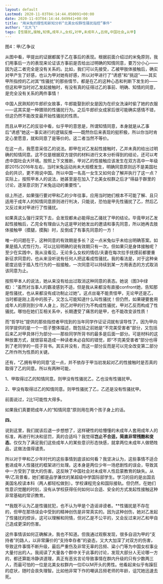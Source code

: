 ```yaml
---
layout: default
Lastmod: 2020-11-03T04:14:44.050091+00:00
date: 2020-11-03T04:14:44.049941+00:00
title: "用米兔的理性和新知分析“北美女权群性骚扰指控”事件"
author: "北大飞"
tags: [性骚扰,接触,知情,成年人,女权,对甲,未成年人,吕频,中国社会,从甲]
---
```


图4：甲/乙争议  

从图中看，甲提出的证据都属于乙在事后的表现。根据前面介绍过的米兔原则，我们用事后一方的表现来论证该方事前是否给出过明确的知情同意，要万分小心——因为这二者完全是没有关系的。比如，我们可以先接受，乙被甲肢体接触后，确实对甲产生了好感，也认为甲对她有好感，所以对甲进行了“诱惑”和“挑逗”——其实甲所指控的乙对其“性骚扰”的那些情节，都是在乙的这种心态和判断下发生的——但这和甲当时对乙发起接触时，有没有真的征得过乙的事前、明确、知情的同意，是完全没有关系的两件事情！

中国人民熟知的牛郎织女故事，牛郎能娶到织女是因为在织女洗澡时偷了她的衣服——这其实是一种猥琐的性骚扰行为。之后牛郎织女成家后很可能确实感情不错，但这仍然不能改变最开始性骚扰的性质。

而且从甲对乙的反驳中看，似乎甲的意思是，所谓知情同意，本身就是从乙事后“诱惑”她这一事实进行的逻辑反推——既然你后来表现的挺积极，所以你当时肯定心里愿意，就和同意了是等价的。这二者当然不等价。

在这一点，我愿意采信乙的说法。即甲在对乙发起性接触时，乙并未真的给出过明确的知情同意。这不仅是根据双方提供的材料进行文本分析得到的结论，还可以考虑中国社会大环境。按照上下文推断，甲对乙的性接触应该发生在双方高中一年级即2015/2016年左右，当时米兔运动尚未大规模发生，明确同意原则远不是美国社会的共识，更不用说中国。所以中国一名高一女生又如何会了解并执行了这一点？实际上，按照甲本人的说法，她甚至是在加入了北美女权群之后才“得益于群里的讨论，逐渐意识到了米兔运动的重要性”。

综上所述，如果强行要对甲和乙的少年往事，应用当时她们根本不可能了解、且只适用于成年人的知情同意原则进行判决，只能说，恐怕是甲先性骚扰了乙，然后乙又反过来对甲进行了性骚扰。

如果真这么强行深究下去，会发现都未必能得出乙骚扰了甲的结论。毕竟甲对乙发起性接触后，乙完全有理由认为这是甲对她发出的邀请和事先同意，所以她再去肢体接触甲（摸腿，摸胸）时，反倒成了有事先同意的一方！

唯一的问题在于，这种同意的有效期是多长？这一点米兔似乎未给出明确答案。如果是插入式性行为，可以比较明确的说有效期只有一次。但如果只是身体接触呢？至少在实践中，我从没看见，无论多么女权的情侣/夫妻在每次拉手抚摸前都要重新征求同意的，也从来没听说有任何人把这看成性骚扰。我的看法是，对于这种亲密度远低于插入性行为的一般接触，一次同意可以持续到某一方用表态的方式取消该同意为止。

按照甲本人的说法，她从来没有给出过取消这种同意的表态。她说（图3中绿框）：“虽然对当事人的霸凌感到不适，但是我从来都没有直接confront她，告知那是性骚扰，也从来都没有成功制止过她”。这点丝毫不能责怪甲，无论甲还是乙，当时都是刚上高中的孩子，又怎么可能知道什么叫性骚扰！但仍然，如果硬要套用成年人的原则到少年人身上，则乙对甲的行为不构成性骚扰，甲对乙反而构成了性骚扰。哪怕在她们互相关系中，长期遭受了痛苦的是甲，也不能改变该性质！

而“哲学社”提供的那些指控者甲找到的当年同学作证证词就有误导性了。因为甲向同学提供的是一个一揽子整体描述，既包括之前她是“不完美受害者”部分，又包括后来乙对甲具体行为部分——那些同学所背书的最多是后面一部分。可是材料的这种放置方式，就很容易造成一种读者未必自知的错觉，即“不完美受害者”部分也得到了老同学的一揽子背书。其实并没有，而这一部分反而是可以完全改变第二部分乙所作所为性质的关键。

还有，“乙拥有甲的同意”这一点，并不依存于甲当初发起对乙的性接触时是否真的取得了乙的同意。所以有两种可能，

1、甲取得过乙的知情同意。则甲没有性骚扰乙，乙也没有性骚扰甲。

2、甲没有取得过乙的知情同意。则甲性骚扰了乙，乙还是没有性骚扰甲。

前面说过，2比1可能性大得多。

如果我们真要把成年人的“知情同意”原则用在两个孩子身上的话。

**四、**

说到这里，我们就该后退一步想想了，这样硬性的给懵懂的未成年人套用成年人的标准，再进行判决和惩罚，真的合适吗？我觉得**岂止不合适，简直非常残酷和变态**。仅仅为了满足我们这些成年人的某些意识形态快感，就拿两位未成年人做牺牲品，这做法值得谴责。

所以对于甲和乙少年时代的这些事情到底该如何看？我坚决认为，这些事情不适合套进成年人性骚扰的框架进行处理。这本身是两位少年一场悲剧性的误会，导致其中一方受到了很大的伤害。这反映了中国社会对未成年人性启蒙教育的缺失。从甲/乙背景看，她们都是品学兼优的某超级中学国际部学生。学习的目的是出国去美国名校读本科（两人都轻松做到）。学校课程完全和国际接轨。但仍然，在她们性意识觉醒的时刻，没有从学校获得任何如何以合适、安全的方式发起性接触这种非常基础的常识教育。

**我既不认为乙是性骚扰犯，也不认为甲是个造谣诽谤者。**性骚扰是不存在的，但甲在那场误会中受到的精神创伤是非常真实的。因为这种创伤，她对乙发起了性骚扰的控诉，这可以理解和同情，但对乙是不公平的，又会反过来对乙和甲自己造成更深的伤害。

这件事情该如何正确解决，我也不知道。但我通过观察发现，很多自诩为甲的“支持者”的路人，以非常廉价的“支持幸存者”的姿态，又大大加深了对双方的伤害，导致这件事情不断升级，最后严重伤及非常无辜的吕频、粱小门等为中国女权事业大量付出的人。我阅读了大量各个群中关于此事的讨论，发现大部分人无论哪一方的，都还算能冷静讲道理，真正有恶劣言论导致事情在群内升级的只有少数两三人，而最可怕的一位是北美女权群内一位ID以M开头的男性。他看起来似乎有躁狂的症状，随时会丧失理智。比如他非常下作的嘲讽吕频老师的年龄，诅咒她迅速去死。

